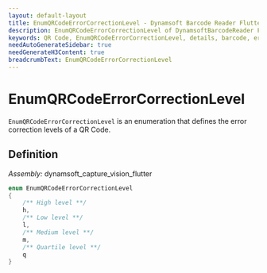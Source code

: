 ```yaml
---
layout: default-layout
title: EnumQRCodeErrorCorrectionLevel - Dynamsoft Barcode Reader Flutter Edition
description: EnumQRCodeErrorCorrectionLevel of DynamsoftBarcodeReader Flutter is an enumeration class that defines the error correction levels of QR Codes.
keywords: QR Code, EnumQRCodeErrorCorrectionLevel, details, barcode, error, level
needAutoGenerateSidebar: true
needGenerateH3Content: true
breadcrumbText: EnumQRCodeErrorCorrectionLevel
---
```


# EnumQRCodeErrorCorrectionLevel

`EnumQRCodeErrorCorrectionLevel` is an enumeration that defines the error correction levels of a QR Code.

## Definition

*Assembly:* dynamsoft_capture_vision_flutter

```dart
enum EnumQRCodeErrorCorrectionLevel
{
    /** High level **/
    h,
    /** Low level **/
    l,
    /** Medium level **/
    m,
    /** Quartile level **/
    q
}
```
